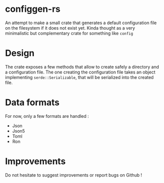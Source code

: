 # configgen-rs
An attempt to make a small crate that generates a default configuration file on the filesystem if it does not exist yet.
Kinda thought as a very minimalistic but complementary crate for something like `config`

# Design
The crate exposes a few methods that allow to create safely a directory and a configuration file.
The one creating the configuration file takes an object implementing `serde::Serializable`, that will be serialized into the created file.

# Data formats
For now, only a few formats are handled :
* Json
* Json5
* Toml
* Ron

# Improvements
Do not hesitate to suggest improvements or report bugs on Github ! 
